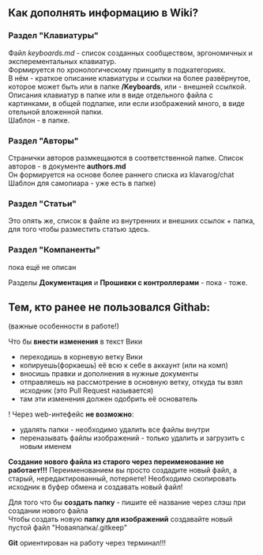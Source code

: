 ## Как дополнять информацию в Wiki?

### Раздел "Клавиатуры"
Файл _keyboards.md_ - список созданных сообществом, эргономичных и эксперементальных клавиатур.  
Формируется по хронологическому принципу в подкатегориях.  
В нём - краткое описание клавиатуры и ссылки на более развёрнутое, которое может быть или в папке **/Keyboards**, или - внешней ссылкой.
Описания клавиатур в папке или в виде отдельного файла с картинками, в общей подпапке, или если изображений много, в виде отельной вложенной папки.  
Шаблон - в папке.

### Раздел "Авторы"
Странички авторов размкещаются в соответственной папке. Список авторов - в документе **authors.md**  
Он формируется на основе более раннего списка из klavarog/chat
Шаблон для самопиара - уже есть в папке)

### Раздел "Статьи"
Это опять же, список в файле из внутренних и внешних ссылок + папка, для того чтобы разместить статью здесь.

### Раздел "Компаненты"
пока ещё не описан

Разделы **Документация** и **Прошивки с контроллерами** - пока - тоже.


## Тем, кто ранее не пользовался Githab:
(важные особенности в работе!)

Что бы **внести изменения** в текст Вики 
- переходишь в корневую ветку Вики
- копируешь(форкаешь) её всю к себе в аккаунт (или на комп)
- вносишь правки и дополнения в нужные документы
- отправляешь на рассмотрение в основную ветку, откуда ты взял исходник (это Pull Request называется)
- там эти изменения должен одобрить её основатель


! Через web-интефейс **не возможно**:  
- удалять папки - необходимо удалить все файлы внутри
- переназывать файлы изображений - только удалить и загрузить с новым именем

**Создание нового файла из старого через переименование не работает!!!**
Переименованием вы просто создадите новый файл, а старый, нередактированный, потеряете!
Необходимо скопировать исходник в буфер обмена и создавать новый файл!

Для того что бы **создать папку** - пишите её название через слэш при создании нового файла  
Чтобы создать новую **папку для изображений** создавайте новый пустой файл "Новаяпапка/.gitkeep" 

**Git** ориентирован на работу через терминал!!!  
